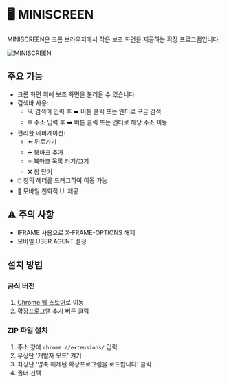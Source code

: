 # 🖥️ MINISCREEN

MINISCREEN은 크롬 브라우저에서 작은 보조 화면을 제공하는 확장 프로그램입니다.

![MINISCREEN](https://github.com/user-attachments/assets/6e0c2a92-7965-4f99-b9cf-b7c05f9f8a8f)


## 주요 기능

- 크롬 화면 위에 보조 화면을 불러올 수 있습니다
- 검색바 사용: 
  - 🔍 검색어 입력 후 ➡️ 버튼 클릭 또는 엔터로 구글 검색
  - 🌐 주소 입력 후 ➡️ 버튼 클릭 또는 엔터로 해당 주소 이동
- 편리한 네비게이션:
  - ⬅️ 뒤로가기
  - ➕ 북마크 추가
  - ⭐ 북마크 목록 켜기/끄기
  - ❌ 창 닫기
- 🖱️ 창의 헤더를 드래그하여 이동 가능
- 📱 모바일 친화적 UI 제공

## ⚠️ 주의 사항

- IFRAME 사용으로 X-FRAME-OPTIONS 해제
- 모바일 USER AGENT 설정

## 설치 방법

### 공식 버전

1. [Chrome 웹 스토어](https://chromewebstore.google.com/detail/hkbkhopmbecilgmfacgbihohlfhhbpin)로 이동
2. 확장프로그램 추가 버튼 클릭

### ZIP 파일 설치

1. 주소 창에 `chrome://extensions/` 입력
2. 우상단 '개발자 모드' 켜기
3. 좌상단 '압축 해제된 확장프로그램을 로드합니다' 클릭
4. 폴더 선택
